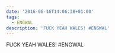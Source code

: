```yaml
---
date: '2016-06-16T14:06:38+01:00'
tags:
  - ENGWAL
description: 'FUCK YEAH WALES! #ENGWAL'
---
```

FUCK YEAH WALES! #ENGWAL
